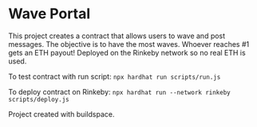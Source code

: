 # Wave Portal

This project creates a contract that allows users to wave and post messages.
The objective is to have the most waves. Whoever reaches #1 gets an ETH payout!
Deployed on the Rinkeby network so no real ETH is used.

To test contract with run script:
`npx hardhat run scripts/run.js`

To deploy contract on Rinkeby:
`npx hardhat run --network rinkeby scripts/deploy.js`

Project created with buildspace.